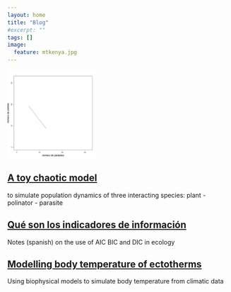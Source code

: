 ```yaml
---
layout: home
title: "Blog"
#excerpt: ""
tags: []
image:
  feature: mtkenya.jpg
---
```

<div class="tile">
  <img src="/images/posts/attractor.gif" width=200px>
  <h2 class="post-title"><a href="{{site.baseurl}}posts/"> A toy chaotic model </a></h2>
  <p class="post-excerpt"> to simulate population dynamics of three interacting species: plant - polinator - parasite </p>
</div><!-- /.tile -->

<div class="title">
  <h2 class="post-title"><a href="{{site.baseurl}}posts/"> Qué son los indicadores de información </a></h2>
  <p class="post-excerpt">Notes (spanish) on the use of AIC BIC and DIC in ecology </p>
</div><!-- /.tile -->

<div class="title">
  <h2 class="post-title"><a href="{{site.baseurl}}posts/"> Modelling body temperature of ectotherms </a></h2>
  <p class="post-excerpt"> Using biophysical models to simulate body temperature from climatic data </p>
</div><!-- /.tile -->
